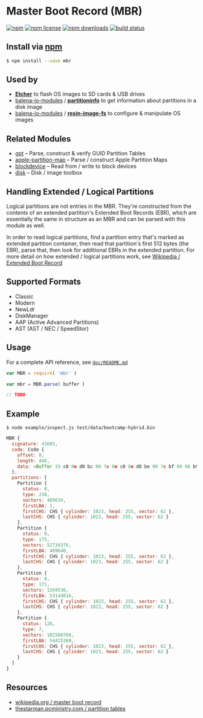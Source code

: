 # Master Boot Record (MBR)
[![npm](https://img.shields.io/npm/v/mbr.svg?style=flat-square)](https://npmjs.com/package/mbr)
[![npm license](https://img.shields.io/npm/l/mbr.svg?style=flat-square)](https://npmjs.com/package/mbr)
[![npm downloads](https://img.shields.io/npm/dm/mbr.svg?style=flat-square)](https://npmjs.com/package/mbr)
[![build status](https://img.shields.io/travis/jhermsmeier/node-mbr.svg?style=flat-square)](https://travis-ci.org/jhermsmeier/node-mbr)

## Install via [npm](https://npmjs.com)

```sh
$ npm install --save mbr
```

## Used by

- **[Etcher](https://github.com/balena-io/etcher)** to flash OS images to SD cards & USB drives
- [balena-io-modules](https://github.com/balena-io-modules) / **[partitioninfo](https://github.com/balena-io-modules/partitioninfo)** to get information about partitions in a disk image
- [balena-io-modules](https://github.com/balena-io-modules) / **[resin-image-fs](https://github.com/balena-io-modules/resin-image-fs)** to configure & manipulate OS images

## Related Modules

- [gpt](https://github.com/jhermsmeier/node-gpt) – Parse, construct & verify GUID Partition Tables
- [apple-partition-map](https://github.com/jhermsmeier/node-gpt) – Parse / construct Apple Partition Maps
- [blockdevice](https://github.com/jhermsmeier/node-blockdevice) – Read from / write to block devices
- [disk](https://github.com/jhermsmeier/node-disk) – Disk / image toolbox

## Handling Extended / Logical Partitions

Logical partitions are not entries in the MBR. They're constructed from the contents of an extended partition's Extended Boot Records (EBR), which are essentially the same in structure as an MBR and can be parsed with this module as well.

In order to read logical partitions, find a partition entry that's marked as extended partition container, then read that partition's first 512 bytes (the EBR), parse that, then look for additional EBRs in the extended partition. For more detail on how extended / logical partitions work, see [Wikipedia / Extended Boot Record](https://en.wikipedia.org/wiki/Extended_boot_record)

## Supported Formats

- Classic
- Modern
- NewLdr
- DiskManager
- AAP (Active Advanced Partitions)
- AST (AST / NEC / SpeedStor)

## Usage

For a complete API reference, see [`doc/README.md`](https://github.com/jhermsmeier/node-mbr/tree/master/doc)

```js
var MBR = require( 'mbr' )
```

```js
var mbr = MBR.parse( buffer )
```

```js
// TODO
```

## Example

```console
$ node example/inspect.js test/data/bootcamp-hybrid.bin
```

```js
MBR {
  signature: 43605,
  code: Code {
    offset: 0,
    length: 446,
    data: <Buffer 33 c0 8e d0 bc 00 7c 8e c0 8e d8 be 00 7c bf 00 06 b9 00 02 fc f3 a4 50 68 1c 06 cb fb b9 04 00 bd be 07 80 7e 00 00 7c 0b 0f 85 0e 01 83 c5 10 e2 f1 ... >
  },
  partitions: [
    Partition {
      status: 0,
      type: 238,
      sectors: 409639,
      firstLBA: 1,
      firstCHS: CHS { cylinder: 1023, head: 255, sector: 62 },
      lastCHS: CHS { cylinder: 1023, head: 255, sector: 62 }
    },
    Partition {
      status: 0,
      type: 175,
      sectors: 52734376,
      firstLBA: 409640,
      firstCHS: CHS { cylinder: 1023, head: 255, sector: 62 },
      lastCHS: CHS { cylinder: 1023, head: 255, sector: 62 }
    },
    Partition {
      status: 0,
      type: 171,
      sectors: 1269536,
      firstLBA: 53144016,
      firstCHS: CHS { cylinder: 1023, head: 255, sector: 62 },
      lastCHS: CHS { cylinder: 1023, head: 255, sector: 62 }
    },
    Partition {
      status: 128,
      type: 7,
      sectors: 182560768,
      firstLBA: 54415360,
      firstCHS: CHS { cylinder: 1023, head: 255, sector: 62 },
      lastCHS: CHS { cylinder: 1023, head: 255, sector: 62 }
    }
  ]
}
```

## Resources

- [wikipedia.org / master boot record](https://en.wikipedia.org/wiki/Master_boot_record)
- [thestarman.pcministry.com / partition tables](https://thestarman.pcministry.com/asm/mbr/PartTables.htm)
